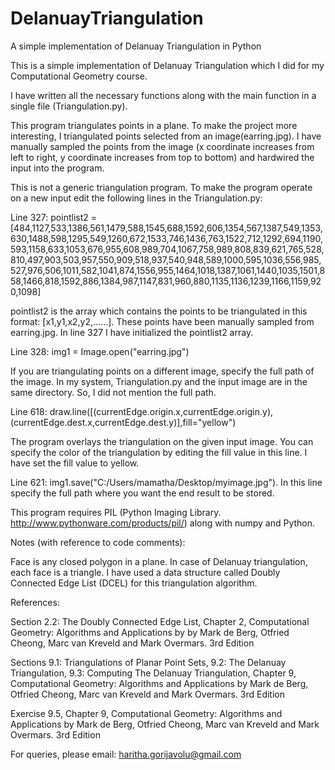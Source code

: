 # DelanuayTriangulation
A simple implementation of Delanuay Triangulation in Python



This is a simple implementation of Delanuay Triangulation which I did for my Computational Geometry course.

I have written all the necessary functions along with the main function in a single file (Triangulation.py).

This program triangulates points in a plane. To make the project more interesting, I triangulated points selected from an image(earring.jpg). I have manually sampled the points from the image (x coordinate increases from left to right, y coordinate increases from top to bottom) and hardwired the input into the program.

This is not a generic triangulation program. To make the program operate on a new input edit the following lines in the Triangulation.py:

Line 327: pointlist2 = [484,1127,533,1386,561,1479,588,1545,688,1592,606,1354,567,1387,549,1353,630,1488,598,1295,549,1260,672,1533,746,1436,763,1522,712,1292,694,1190,593,1158,633,1053,676,955,608,989,704,1067,758,989,808,839,621,765,528,810,497,903,503,957,550,909,518,937,540,948,589,1000,595,1036,556,985,527,976,506,1011,582,1041,874,1556,955,1464,1018,1387,1061,1440,1035,1501,858,1466,818,1592,886,1384,987,1147,831,960,880,1135,1136,1239,1166,1159,920,1098]

pointlist2 is the array which contains the points to be triangulated in this format: [x1,y1,x2,y2,......]. These points have been manually sampled from earring.jpg. In line 327 I have initialized the pointlist2 array.

Line 328: img1 = Image.open("earring.jpg")

If you are triangulating points on a different image, specify the full path of the image. In my system, Triangulation.py and the input image are in the same directory. So, I did not mention the full path.

Line 618: draw.line([(currentEdge.origin.x,currentEdge.origin.y),(currentEdge.dest.x,currentEdge.dest.y)],fill="yellow")

The program overlays the triangulation on the given input image. You can specify the color of the triangulation by editing the fill value in this line. I have set the fill value to yellow.

Line 621: img1.save("C:/Users/mamatha/Desktop/myimage.jpg"). In this line specify the full path where you want the end result to be stored.

This program requires PIL (Python Imaging Library. http://www.pythonware.com/products/pil/) along with numpy and Python.

Notes (with reference to code comments):

Face is any closed polygon in a plane. In case of Delanuay triangulation, each face is a triangle. I have used a data structure called Doubly Connected Edge List (DCEL) for this triangulation algorithm.

References:

Section 2.2: The Doubly Connected Edge List, Chapter 2, Computational Geometry: Algorithms and Applications by by Mark de Berg, Otfried Cheong, Marc van Kreveld and Mark Overmars. 3rd Edition

Sections 9.1: Triangulations of Planar Point Sets, 9.2: The Delanuay Triangulation, 9.3: Computing The Delanuay Triangulation, Chapter 9, Computational Geometry: Algorithms and Applications by Mark de Berg, Otfried Cheong, Marc van Kreveld and Mark Overmars. 3rd Edition

Exercise 9.5, Chapter 9, Computational Geometry: Algorithms and Applications by Mark de Berg, Otfried Cheong, Marc van Kreveld and Mark Overmars. 3rd Edition

For queries, please email: haritha.gorijavolu@gmail.com

